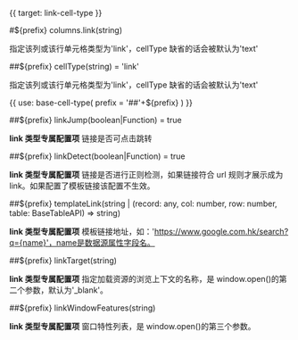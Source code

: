 {{ target: link-cell-type }}

#${prefix} columns.link(string)

指定该列或该行单元格类型为'link'，cellType 缺省的话会被默认为'text'

##${prefix} cellType(string) = 'link'

指定该列或该行单元格类型为'link'，cellType 缺省的话会被默认为'text'

{{ use: base-cell-type(
    prefix = '##'+${prefix}
) }}

##${prefix} linkJump(boolean|Function) = true

**link 类型专属配置项** 链接是否可点击跳转

##${prefix} linkDetect(boolean|Function) = true

**link 类型专属配置项** 链接是否进行正则检测，如果链接符合 url 规则才展示成为 link。如果配置了模板链接该配置不生效。

##${prefix} templateLink(string | (record: any, col: number, row: number, table: BaseTableAPI) => string)

**link 类型专属配置项** 模板链接地址，如：'https://www.google.com.hk/search?q={name}'，name是数据源属性字段名。

##${prefix} linkTarget(string)

**link 类型专属配置项** 指定加载资源的浏览上下文的名称，是 window.open()的第二个参数，默认为'\_blank'。

##${prefix} linkWindowFeatures(string)

**link 类型专属配置项** 窗口特性列表，是 window.open()的第三个参数。

